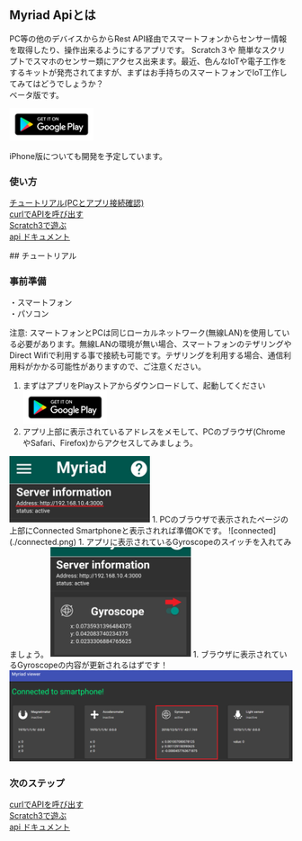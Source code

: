 ## Myriad Apiとは
PC等の他のデバイスからからRest API経由でスマートフォンからセンサー情報を取得したり、操作出来るようにするアプリです。 
Scratch３や 簡単なスクリプトでスマホのセンサー類にアクセス出来ます。最近、色んなIoTや電子工作をするキットが発売されてますが、まずはお手持ちのスマートフォンでIoT工作してみてはどうでしょうか？    
ベータ版です。  
  
[<img src="./ps.png" width="150px">](https://play.google.com/store/apps/details?id=com.myriad)
  
iPhone版についても開発を予定しています。

###  使い方
[チュートリアル(PCとアプリ接続確認)](#tutorial)  
[curlでAPIを呼び出す](/curl/readme.md)    
[Scratch3で遊ぶ](https://myriadapi.github.io/myriad_scratch3_blocks/ja/)    
[api ドキュメント](/api)   

<div id="tutorial"></div>
## チュートリアル

### 事前準備  
・スマートフォン  
・パソコン  
  
注意: スマートフォンとPCは同じローカルネットワーク(無線LAN)を使用している必要があります。無線LANの環境が無い場合、スマートフォンのテザリングやDirect Wifiで利用する事で接続も可能です。テザリングを利用する場合、通信利用料がかかる可能性がありますので、ご注意ください。

1. まずはアプリをPlayストアからダウンロードして、起動してください  
[<img src="./ps.png" width="150px">](https://play.google.com/store/apps/details?id=com.myriad)
1. アプリ上部に表示されているアドレスをメモして、PCのブラウザ(ChromeやSafari、Firefox)からアクセスしてみましょう。  
<img src="./address.jpg" width="250px">
1. PCのブラウザで表示されたページの上部にConnected Smartphoneと表示されれば準備OKです。  
![connected](./connected.png)
1. アプリに表示されているGyroscopeのスイッチを入れてみましょう。   
<img src="./sensor.jpg" width="250px">
1. ブラウザに表示されているGyroscopeの内容が更新されるはずです！  
<img src="SensorUpdated.png" >  
    
###  次のステップ  
[curlでAPIを呼び出す](/curl/readme.md)    
[Scratch3で遊ぶ](https://myriadapi.github.io/myriad_scratch3_blocks/ja/)    
[api ドキュメント](/api)   
